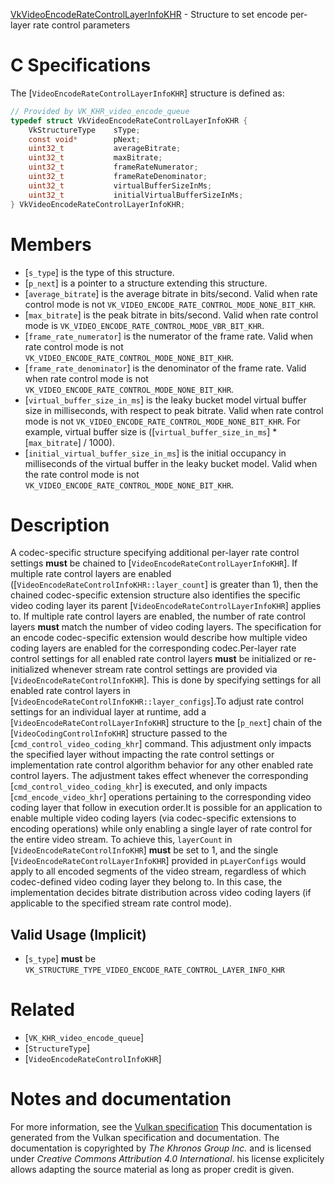 [VkVideoEncodeRateControlLayerInfoKHR](https://www.khronos.org/registry/vulkan/specs/1.3-extensions/man/html/VkVideoEncodeRateControlLayerInfoKHR.html) - Structure to set encode per-layer rate control parameters

# C Specifications
The [`VideoEncodeRateControlLayerInfoKHR`] structure is defined as:
```c
// Provided by VK_KHR_video_encode_queue
typedef struct VkVideoEncodeRateControlLayerInfoKHR {
    VkStructureType    sType;
    const void*        pNext;
    uint32_t           averageBitrate;
    uint32_t           maxBitrate;
    uint32_t           frameRateNumerator;
    uint32_t           frameRateDenominator;
    uint32_t           virtualBufferSizeInMs;
    uint32_t           initialVirtualBufferSizeInMs;
} VkVideoEncodeRateControlLayerInfoKHR;
```

# Members
- [`s_type`] is the type of this structure.
- [`p_next`] is a pointer to a structure extending this structure.
- [`average_bitrate`] is the average bitrate in bits/second. Valid when rate control mode is not `VK_VIDEO_ENCODE_RATE_CONTROL_MODE_NONE_BIT_KHR`.
- [`max_bitrate`] is the peak bitrate in bits/second. Valid when rate control mode is `VK_VIDEO_ENCODE_RATE_CONTROL_MODE_VBR_BIT_KHR`.
- [`frame_rate_numerator`] is the numerator of the frame rate. Valid when rate control mode is not `VK_VIDEO_ENCODE_RATE_CONTROL_MODE_NONE_BIT_KHR`.
- [`frame_rate_denominator`] is the denominator of the frame rate. Valid when rate control mode is not `VK_VIDEO_ENCODE_RATE_CONTROL_MODE_NONE_BIT_KHR`.
- [`virtual_buffer_size_in_ms`] is the leaky bucket model virtual buffer size in milliseconds, with respect to peak bitrate. Valid when rate control mode is not `VK_VIDEO_ENCODE_RATE_CONTROL_MODE_NONE_BIT_KHR`. For example, virtual buffer size is ([`virtual_buffer_size_in_ms`] * [`max_bitrate`] / 1000).
- [`initial_virtual_buffer_size_in_ms`] is the initial occupancy in milliseconds of the virtual buffer in the leaky bucket model. Valid when the rate control mode is not `VK_VIDEO_ENCODE_RATE_CONTROL_MODE_NONE_BIT_KHR`.

# Description
A codec-specific structure specifying additional per-layer rate control
settings  **must**  be chained to [`VideoEncodeRateControlLayerInfoKHR`].
If multiple rate control layers are enabled
([`VideoEncodeRateControlInfoKHR::layer_count`] is greater than 1),
then the chained codec-specific extension structure also identifies the
specific video coding layer its parent
[`VideoEncodeRateControlLayerInfoKHR`] applies to.
If multiple rate control layers are enabled, the number of rate control
layers  **must**  match the number of video coding layers.
The specification for an encode codec-specific extension would describe how
multiple video coding layers are enabled for the corresponding codec.Per-layer rate control settings for all enabled rate control layers  **must**  be
initialized or re-initialized whenever stream rate control settings are
provided via [`VideoEncodeRateControlInfoKHR`].
This is done by specifying settings for all enabled rate control layers in
[`VideoEncodeRateControlInfoKHR::layer_configs`].To adjust rate control settings for an individual layer at runtime, add a
[`VideoEncodeRateControlLayerInfoKHR`] structure to the [`p_next`]
chain of the [`VideoCodingControlInfoKHR`] structure passed to the
[`cmd_control_video_coding_khr`] command.
This adjustment only impacts the specified layer without impacting the rate
control settings or implementation rate control algorithm behavior for any
other enabled rate control layers.
The adjustment takes effect whenever the corresponding
[`cmd_control_video_coding_khr`] is executed, and only impacts
[`cmd_encode_video_khr`] operations pertaining to the corresponding video
coding layer that follow in execution order.It is possible for an application to enable multiple video coding layers
(via codec-specific extensions to encoding operations) while only enabling a
single layer of rate control for the entire video stream.
To achieve this, `layerCount` in [`VideoEncodeRateControlInfoKHR`] **must**  be set to 1, and the single [`VideoEncodeRateControlLayerInfoKHR`]
provided in `pLayerConfigs` would apply to all encoded segments of the
video stream, regardless of which codec-defined video coding layer they
belong to.
In this case, the implementation decides bitrate distribution across video
coding layers (if applicable to the specified stream rate control mode).
## Valid Usage (Implicit)
-  [`s_type`] **must**  be `VK_STRUCTURE_TYPE_VIDEO_ENCODE_RATE_CONTROL_LAYER_INFO_KHR`

# Related
- [`VK_KHR_video_encode_queue`]
- [`StructureType`]
- [`VideoEncodeRateControlInfoKHR`]

# Notes and documentation
For more information, see the [Vulkan specification](https://www.khronos.org/registry/vulkan/specs/1.3-extensions/html/vkspec.html)
This documentation is generated from the Vulkan specification and documentation.
The documentation is copyrighted by *The Khronos Group Inc.* and is licensed under *Creative Commons Attribution 4.0 International*.
his license explicitely allows adapting the source material as long as proper credit is given.
        